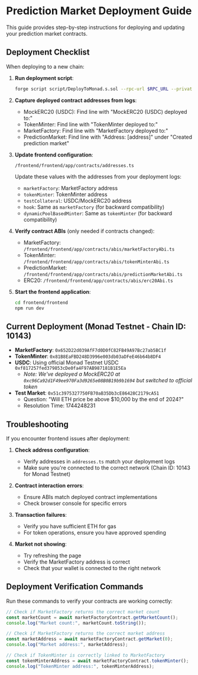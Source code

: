 # Prediction Market Deployment Guide

This guide provides step-by-step instructions for deploying and updating your prediction market contracts.

## Deployment Checklist

When deploying to a new chain:

1. **Run deployment script**:
   ```bash
   forge script script/DeployToMonad.s.sol --rpc-url $RPC_URL --private-key $PRIVATE_KEY --broadcast
   ```

2. **Capture deployed contract addresses from logs**:
   - MockERC20 (USDC): Find line with "MockERC20 (USDC) deployed to:"
   - TokenMinter: Find line with "TokenMinter deployed to:"
   - MarketFactory: Find line with "MarketFactory deployed to:"
   - PredictionMarket: Find line with "Address: [address]" under "Created prediction market"

3. **Update frontend configuration**:
   ```
   /frontend/frontend/app/contracts/addresses.ts
   ```
   
   Update these values with the addresses from your deployment logs:
   - `marketFactory`: MarketFactory address
   - `tokenMinter`: TokenMinter address
   - `testCollateral`: USDC/MockERC20 address
   - `hook`: Same as `marketFactory` (for backward compatibility)
   - `dynamicPoolBasedMinter`: Same as `tokenMinter` (for backward compatibility)

4. **Verify contract ABIs** (only needed if contracts changed):
   - MarketFactory: `/frontend/frontend/app/contracts/abis/marketFactoryAbi.ts`
   - TokenMinter: `/frontend/frontend/app/contracts/abis/tokenMinterAbi.ts`
   - PredictionMarket: `/frontend/frontend/app/contracts/abis/predictionMarketAbi.ts`
   - ERC20: `/frontend/frontend/app/contracts/abis/erc20Abi.ts`

5. **Start the frontend application**:
   ```bash
   cd frontend/frontend
   npm run dev
   ```

## Current Deployment (Monad Testnet - Chain ID: 10143)

- **MarketFactory**: `0x652D22d039AfF7d0D0fC82FB49A97Bc27ab5BC1f`
- **TokenMinter**: `0x81B8EaFBD248D3996e003db03aDFeE46b64b8DF4`
- **USDC**: Using official Monad Testnet USDC `0xf817257fed379853cDe0fa4F97AB987181B1E5Ea`
  - *Note: We've deployed a MockERC20 at `0xc96Ca92d1F49ee970Fa3d9265e08B0B19b9b1694` but switched to official token*
- **Test Market**: `0x51c3975327750FB70aB35Db3cE86428C2179cA51`
  - Question: "Will ETH price be above $10,000 by the end of 2024?"
  - Resolution Time: 1744248231

## Troubleshooting

If you encounter frontend issues after deployment:

1. **Check address configuration**:
   - Verify addresses in `addresses.ts` match your deployment logs
   - Make sure you're connected to the correct network (Chain ID: 10143 for Monad Testnet)

2. **Contract interaction errors**:
   - Ensure ABIs match deployed contract implementations
   - Check browser console for specific errors

3. **Transaction failures**:
   - Verify you have sufficient ETH for gas
   - For token operations, ensure you have approved spending

4. **Market not showing**:
   - Try refreshing the page
   - Verify the MarketFactory address is correct
   - Check that your wallet is connected to the right network

## Deployment Verification Commands

Run these commands to verify your contracts are working correctly:

```javascript
// Check if MarketFactory returns the correct market count
const marketCount = await marketFactoryContract.getMarketCount();
console.log("Market count:", marketCount.toString());

// Check if MarketFactory returns the correct market address
const marketAddress = await marketFactoryContract.getMarket(0);
console.log("Market address:", marketAddress);

// Check if TokenMinter is correctly linked to MarketFactory
const tokenMinterAddress = await marketFactoryContract.tokenMinter();
console.log("TokenMinter address:", tokenMinterAddress);
```
